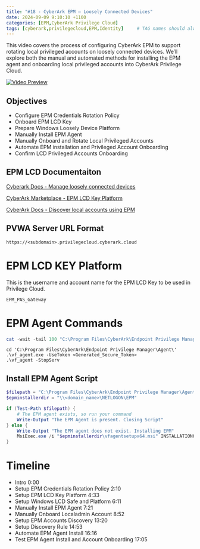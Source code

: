 ```yaml
---
title: "#18 - CyberArk EPM – Loosely Connected Devices"
date: 2024-09-09 9:10:10 +1100
categories: [EPM,CyberArk Privilege Cloud]
tags: [cyberark,privilegecloud,EPM,Identity]     # TAG names should always be lowercase
---
```


This video covers the process of configuring CyberArk EPM to support rotating local privileged accounts on loosely connected devices. We’ll explore both the manual and automated methods for installing the EPM agent and onboarding local privileged accounts into CyberArk Privilege Cloud.

[![Video Preview](https://i.ytimg.com/vi/V-Wh519vYFw/maxresdefault.jpg)](https://www.youtube.com/watch?v=V-Wh519vYFw)

## Objectives
- Configure EPM Credentials Rotation Policy
- Onboard EPM LCD Key
- Prepare Windows Loosely Device Platform
- Manually Install EPM Agent
- Manually Onboard and Rotate Local Privileged Accounts
- Automate EPM installation and Privileged Account Onboarding
- Confirm LCD Privileged Accounts Onboarding

## EPM LCD Documentaiton

[Cyberark Docs - Manage loosely connected devices](https://docs.cyberark.com/privilege-cloud-shared-services/latest/en/Content/PASIMP/LooselyConnectedDevices.htm)

[CyberArk Marketplace - EPM LCD Key Platform](https://community.cyberark.com/marketplace/s/#a35Ht000001phYDIAY-a39Ht000004Dfi4IAC)

[CyberArk Docs - Discover local accounts using EPM](https://docs.cyberark.com/privilege-cloud-shared-services/latest/en/Content/Privilege%20Cloud/PrivCloud-discover-accounts-EPM.htm)


## PVWA Server URL Format
```
https://<subdomain>.privilegecloud.cyberark.cloud
```


# EPM LCD KEY Platform

This is the username and account name for the EPM LCD Key to be used in Privilege Cloud.
```
EPM_PAS_Gateway
```

# EPM Agent Commands

``` powershell
cat -wait -tail 100 "C:\Program Files\CyberArk\Endpoint Privilege Manager\Agent\PASAgent\Trace\PASAgentLog.txt"
```

```
cd 'C:\Program Files\CyberArk\Endpoint Privilege Manager\Agent\'
.\vf_agent.exe -UseToken <Generated_Secure_Token>
.\vf_agent -StopServ
```

## Install EPM Agent Script

``` powershell
$filepath = "C:\Program Files\CyberArk\Endpoint Privilege Manager\Agent\vf_agent.exe"
$epminstallerdir = "\\<domain_name>\NETLOGON\EPM"

if (Test-Path $filepath) {
    # The EPM agent exists, so run your command
    Write-Output "The EPM Agent is present. Closing Script"
} else {
    Write-Output "The EPM agent does not exist. Installing EPM"
    MsiExec.exe /i "$epminstallerdir\vfagentsetupx64.msi" INSTALLATIONKEY="<INSTALLKEY_HERE>" CONFIGURATION="$epminstallerdir\CyberArkEPMAgentSetupWindows.config" /qn
}
```


# Timeline
- Intro 0:00
- Setup EPM Credentials Rotation Policy 2:10
- Setup EPM LCD Key Platform 4:33
- Setup Windows LCD Safe and Platform 6:11
- Manually Install EPM Agent 7:21
- Manually Onboard Localadmin Account 8:52
- Setup EPM Accounts Discovery 13:20
- Setup Discovery Rule 14:53
- Automate EPM Agent Install 16:16
- Test EPM Agent Install and Account Onboarding 17:05